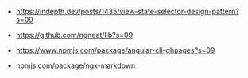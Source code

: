 
- https://indepth.dev/posts/1435/view-state-selector-design-pattern?s=09
- https://github.com/ngneat/lib?s=09
- https://www.npmjs.com/package/angular-cli-ghpages?s=09

- npmjs.com/package/ngx-markdown
